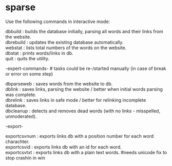 # sparse
Use the following commands in interactive mode:		

dbbuild : builds the database initially, parsing all words and their links from the website.		
dbrebuild : updates the existing database automatically.		
webstat : lists total numbers of the words on the website.		
dbstat : prints words/links in db.		
quit : quits the utility.		

-expert-commands- # tasks could be re-/started manually (in case of break or error on some step)		

dbparseweb : saves words from the website to db.		
dblink : saves links, parsing the website / better when initial words parsing was complete.		
dbrelink : saves links in safe mode / better for relinking incomplete database.		
dbcleanup : detects and removes dead words (with no links - misspelled, unmoderated).		

-export-		

exportcsvnum : exports links db with a position number for each word charachter.		
exportcsvid : exports links db with an id for each word.		
exportcsvtxt : exports links db with a plain text words. #needs unicode fix to stop crashin in win		
